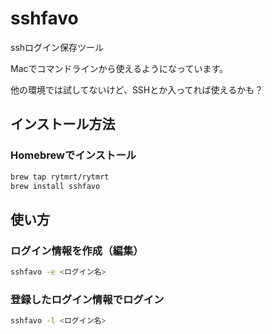# sshfavo

sshログイン保存ツール

Macでコマンドラインから使えるようになっています。

他の環境では試してないけど、SSHとか入ってれば使えるかも？


## インストール方法

### Homebrewでインストール

```bash
brew tap rytmrt/rytmrt
brew install sshfavo
```


## 使い方

### ログイン情報を作成（編集）

```bash
sshfavo -e <ログイン名>
```


### 登録したログイン情報でログイン

```bash
sshfavo -l <ログイン名>
```

